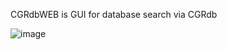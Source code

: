 CGRdbWEB is GUI for database search via CGRdb


![image](https://user-images.githubusercontent.com/25098863/207271938-aa0ce5bc-bb2b-48cd-bf3c-1400b777f2dd.png)
